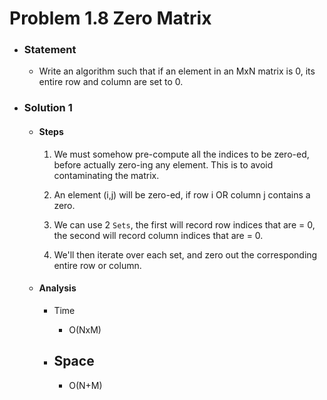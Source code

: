 # Problem 1.8 Zero Matrix

- ### Statement

  - Write an algorithm such that if an element in an MxN matrix is 0, its entire row and
    column are set to 0.

- ### Solution 1

  - #### Steps

    1. We must somehow pre-compute all the indices to be zero-ed, before actually zero-ing any element.
       This is to avoid contaminating the matrix.

    2. An element (i,j) will be zero-ed, if row i OR column j contains a zero.

    3. We can use 2 `Sets`, the first will record row indices that are = 0, the second will record column indices that are = 0.

    4. We'll then iterate over each set, and zero out the corresponding entire row or column.

  - #### Analysis

    - Time

      - O(NxM)

    - ## Space
      - O(N+M)
